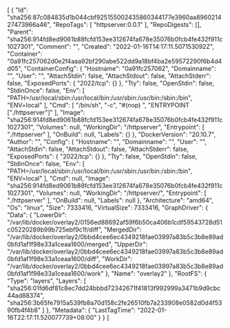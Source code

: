 [
    {
        "Id": "sha256:87c084835d1b044cbf925155002435860344177e3960aa896021427473966a46",
        "RepoTags": [
            "httpserver:0.0.1"
        ],
        "RepoDigests": [],
        "Parent": "sha256:914fd8ed9061b88fcfd153ee312674fa678e35076b0fcb4fe432f911c1027301",
        "Comment": "",
        "Created": "2022-01-16T14:17:11.507153092Z",
        "Container": "0a91fc257062d0e2f4aaa92bf290abe522dd9a18bf4ba2e59572290f6b4d4d05",
        "ContainerConfig": {
            "Hostname": "0a91fc257062",
            "Domainname": "",
            "User": "",
            "AttachStdin": false,
            "AttachStdout": false,
            "AttachStderr": false,
            "ExposedPorts": {
                "2022/tcp": {}
            },
            "Tty": false,
            "OpenStdin": false,
            "StdinOnce": false,
            "Env": [
                "PATH=/usr/local/sbin:/usr/local/bin:/usr/sbin:/usr/bin:/sbin:/bin",
                "ENV=local"
            ],
            "Cmd": [
                "/bin/sh",
                "-c",
                "#(nop) ",
                "ENTRYPOINT [\"./httpserver\"]"
            ],
            "Image": "sha256:914fd8ed9061b88fcfd153ee312674fa678e35076b0fcb4fe432f911c1027301",
            "Volumes": null,
            "WorkingDir": "/httpserver",
            "Entrypoint": [
                "./httpserver"
            ],
            "OnBuild": null,
            "Labels": {}
        },
        "DockerVersion": "20.10.7",
        "Author": "",
        "Config": {
            "Hostname": "",
            "Domainname": "",
            "User": "",
            "AttachStdin": false,
            "AttachStdout": false,
            "AttachStderr": false,
            "ExposedPorts": {
                "2022/tcp": {}
            },
            "Tty": false,
            "OpenStdin": false,
            "StdinOnce": false,
            "Env": [
                "PATH=/usr/local/sbin:/usr/local/bin:/usr/sbin:/usr/bin:/sbin:/bin",
                "ENV=local"
            ],
            "Cmd": null,
            "Image": "sha256:914fd8ed9061b88fcfd153ee312674fa678e35076b0fcb4fe432f911c1027301",
            "Volumes": null,
            "WorkingDir": "/httpserver/",
            "Entrypoint": [
                "./httpserver"
            ],
            "OnBuild": null,
            "Labels": null
        },
        "Architecture": "amd64",
        "Os": "linux",
        "Size": 7333416,
        "VirtualSize": 7333416,
        "GraphDriver": {
            "Data": {
                "LowerDir": "/var/lib/docker/overlay2/0156ed88692af59f6b50ca406b1cdf59543728d51c05220289b99b725ebf9c1f/diff",
                "MergedDir": "/var/lib/docker/overlay2/0bbd4cee6ec4349218fae03997a83b5c3b8e89ad0bfd1af1f98e33a1ceaa1600/merged",
                "UpperDir": "/var/lib/docker/overlay2/0bbd4cee6ec4349218fae03997a83b5c3b8e89ad0bfd1af1f98e33a1ceaa1600/diff",
                "WorkDir": "/var/lib/docker/overlay2/0bbd4cee6ec4349218fae03997a83b5c3b8e89ad0bfd1af1f98e33a1ceaa1600/work"
            },
            "Name": "overlay2"
        },
        "RootFS": {
            "Type": "layers",
            "Layers": [
                "sha256:01fd6df81c8ec7dd24bbbd72342671f41813f992999a3471b9d9cbc44ad88374",
                "sha256:3b65fe7915a539fb8a70d158c2fe26510fb7a233908e0582d0d4f5390fb4f4b8"
            ]
        },
        "Metadata": {
            "LastTagTime": "2022-01-16T22:17:11.520077739+08:00"
        }
    }
]
